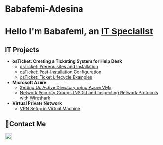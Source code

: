 # Babafemi-Adesina
<h1>Hello I'm Babafemi, an <a href="http://www.linkedin.com/in/babafemi-adesina-6248831aa/">IT Specialist</a></h1>

<h2> IT Projects</h2>

- <b> osTicket: Creating a Ticketing System for Help Desk </b>
  - [osTicket: Prerequisites and Installation](https://github.com/Slipxstream/osticket-pre)
  - [osTicket: Post-Installation Configuration](https://github.com/Slipxstream/post-install-configuration)
  - [osTicket: Ticket Lifecycle Examples](https://github.com/Slipxstream/ticket-life-cycle)
- <b>Microsoft Azure</b>
  - [Setting Up Active Directory using Azure VMs](https://github.com/Slipxstream/AD-Config)
  - [Network Security Groups (NSGs) and Inspecting Network Protocols with Wireshark](https://github.com/Slipxstream/azure-net-protocols)
- <b>Virtual Private Network</b>
  - [VPN Setup in Virtual Machine ](https://github.com/Slipxstream/Setting-UP-A-VPN-)

<h2>📩Contact Me</h2>

[<img align="left" alt="Josh | LinkedIn" width="22px" src="https://cdn.jsdelivr.net/npm/simple-icons@v3/icons/linkedin.svg" />][linkedin]

[linkedin]:http://www.linkedin.com/in/babafemi-adesina-6248831aa
